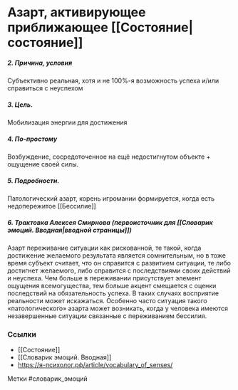 #  Азарт, активирующее приближающее [[Состояние|состояние]]

##### 2. Причина, условия
Субъективно реальная, хотя и не 100%-я возможность успеха и/или справиться с неуспехом

##### 3. Цель.
Мобилизация энергии для достижения

##### 4. По-простому
Возбуждение, сосредоточенное на ещё недостигнутом объекте + ощущение своей силы.

##### 5. Подробности.
Патологический азарт, корень игромании формируется, когда есть недопережитое [[Бессилие]]

##### 6. Трактовка Алексея Смирнова (первоисточник для [[Словарик эмоций. Вводная|вводной страницы]])
Азарт переживание ситуации как рискованной, те такой, когда достижение желаемого результата является сомнительным, но в тоже время субъект считает, что он справится с развитием ситуации, те либо достигнет желаемого, либо справится с последствиями своих действий и неуспеха. Чем больше в переживании присутствует элемент ощущения всемогущества, тем больше акцент смещается с оценки последствий на обязательность успеха. В таких случаях восприятие реальности может искажаться. Особенно часто ситуация такого «патологического» азарта может возникать, когда у человека имеются незавершенные ситуации связанные с переживанием бессилия.


### Ссылки
- [[Состояние]]
- [[Словарик эмоций. Вводная]]
- https://я-психолог.рф/article/vocabulary_of_senses/

Метки #словарик_эмоций 
